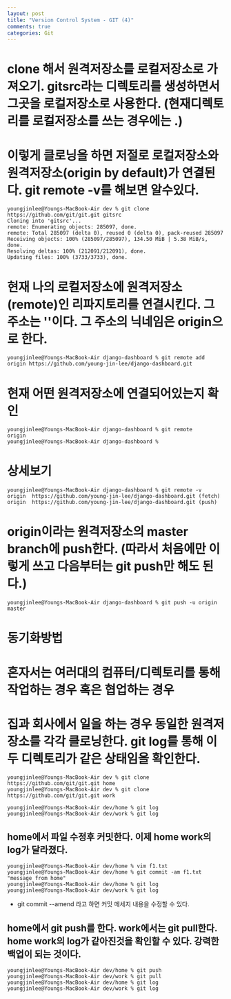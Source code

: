 ```yaml
---
layout: post
title: "Version Control System - GIT (4)"
comments: true
categories: Git
---
```



# clone 해서 원격저장소를 로컬저장소로 가져오기. gitsrc라는 디렉토리를 생성하면서 그곳을 로컬저장소로 사용한다. (현재디렉토리를 로컬저장소를 쓰는 경우에는 .)
# 이렇게 클로닝을 하면 저절로 로컬저장소와 원격저장소(origin by default)가 연결된다. git remote -v를 해보면 알수있다.
~~~
youngjinlee@Youngs-MacBook-Air dev % git clone https://github.com/git/git.git gitsrc
Cloning into 'gitsrc'...
remote: Enumerating objects: 285097, done.
remote: Total 285097 (delta 0), reused 0 (delta 0), pack-reused 285097
Receiving objects: 100% (285097/285097), 134.50 MiB | 5.38 MiB/s, done.
Resolving deltas: 100% (212091/212091), done.
Updating files: 100% (3733/3733), done.
~~~

# 현재 나의 로컬저장소에 원격저장소(remote)인 리파지토리를 연결시킨다. 그 주소는 ''이다. 그 주소의 닉네임은 origin으로 한다.
~~~
youngjinlee@Youngs-MacBook-Air django-dashboard % git remote add origin https://github.com/young-jin-lee/django-dashboard.git
~~~

# 현재 어떤 원격저장소에 연결되어있는지 확인
~~~
youngjinlee@Youngs-MacBook-Air django-dashboard % git remote
origin
youngjinlee@Youngs-MacBook-Air django-dashboard % 
~~~

# 상세보기
~~~
youngjinlee@Youngs-MacBook-Air django-dashboard % git remote -v
origin	https://github.com/young-jin-lee/django-dashboard.git (fetch)
origin	https://github.com/young-jin-lee/django-dashboard.git (push)
~~~


# origin이라는 원격저장소의 master branch에 push한다. (따라서 처음에만 이렇게 쓰고 다음부터는 git push만 해도 된다.)
~~~
youngjinlee@Youngs-MacBook-Air django-dashboard % git push -u origin master
~~~








# 동기화방법


# 혼자서는 여러대의 컴퓨터/디렉토리를 통해 작업하는 경우 혹은 협업하는 경우
# 집과 회사에서 일을 하는 경우 동일한 원격저장소를 각각 클로닝한다. git log를 통해 이 두 디렉토리가 같은 상태임을 확인한다.
~~~
youngjinlee@Youngs-MacBook-Air dev % git clone https://github.com/git/git.git home
youngjinlee@Youngs-MacBook-Air dev % git clone https://github.com/git/git.git work

youngjinlee@Youngs-MacBook-Air dev/home % git log
youngjinlee@Youngs-MacBook-Air dev/work % git log
~~~

## home에서 파일 수정후 커밋한다. 이제 home work의 log가 달라졌다.
~~~
youngjinlee@Youngs-MacBook-Air dev/home % vim f1.txt
youngjinlee@Youngs-MacBook-Air dev/home % git commit -am f1.txt "message from home"
youngjinlee@Youngs-MacBook-Air dev/home % git log
youngjinlee@Youngs-MacBook-Air dev/work % git log 
~~~
* git commit --amend 라고 하면 커밋 메세지 내용을 수정할 수 있다.

## home에서 git push를 한다. work에서는 git pull한다. home work의 log가 같아진것을 확인할 수 있다. 강력한 백업이 되는 것이다.
~~~
youngjinlee@Youngs-MacBook-Air dev/home % git push
youngjinlee@Youngs-MacBook-Air dev/work % git pull
youngjinlee@Youngs-MacBook-Air dev/home % git log
youngjinlee@Youngs-MacBook-Air dev/work % git log 
~~~

